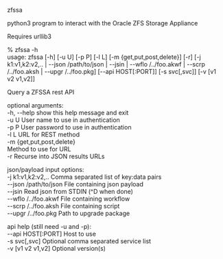 zfssa

python3 program to interact with the Oracle ZFS Storage Appliance

Requires urllib3

% zfssa -h  
usage: zfssa [-h] [-u U] [-p P] [-l L] [-m {get,put,post,delete}] [-r] [-j k1:v1,k2:v2,.. | --json /path/to/json | --jsin | --wflo /../foo.akwf | --scrp /../foo.aksh | --upgr /../foo.pkg]
             [--api HOST[:PORT]] [-s svc[,svc]] [-v [v1 v2 v1,v2]]

Query a ZFSSA rest API

optional arguments:  
  -h, --help            show this help message and exit  
  -u U                  User name to use in authentication  
  -p P                  User password to use in authentication  
  -l L                  URL for REST method  
  -m {get,put,post,delete}  
                        Method to use for URL  
  -r                    Recurse into JSON results URLs  

json/payload input options:  
  -j k1:v1,k2:v2,..     Comma separated list of key:data pairs  
  --json /path/to/json  File containing json payload  
  --jsin                Read json from STDIN (^D when done)  
  --wflo /../foo.akwf   File containing workflow  
  --scrp /../foo.aksh   File containing script  
  --upgr /../foo.pkg    Path to upgrade package  

api help (still need -u and -p):  
  --api HOST[:PORT]     Host to use  
  -s svc[,svc]          Optional comma separated service list  
  -v [v1 v2 v1,v2]      Optional version(s)  